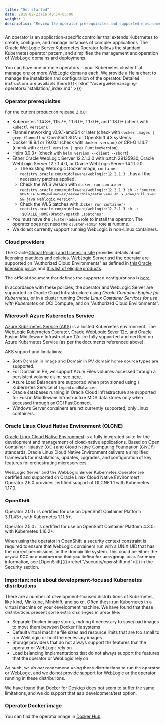```yaml
---
title: "Get started"
date: 2019-02-23T16:40:54-05:00
weight: 1
description: "Review the operator prerequisites and supported environments."
---
```


An operator is an application-specific controller that extends Kubernetes to create, configure, and manage instances
of complex applications. The Oracle WebLogic Server Kubernetes Operator follows the standard Kubernetes operator pattern, and
simplifies the management and operation of WebLogic domains and deployments.

You can have one or more operators in your Kubernetes cluster that manage one or more WebLogic domains each.
We provide a Helm chart to manage the installation and configuration of the operator.
Detailed instructions are available [here]({{< relref "/userguide/managing-operators/installation/_index.md" >}}).


### Operator prerequisites

For the current production release 2.6.0:

* Kubernetes 1.14.8+, 1.15.7+, 1.1.6.0+, 1.17.0+, and 1.18.0+ (check with `kubectl version`).
* Flannel networking v0.9.1-amd64 or later (check with `docker images | grep flannel`) *or* OpenShift SDN on OpenShift 4.3 systems.
* Docker 18.9.1 or 19.03.1 (check with `docker version`) *or* CRI-O 1.14.7 (check with `crictl version | grep RuntimeVersion`).
* Helm 3.0.3+ (check with `helm version --client --short`).
* Either Oracle WebLogic Server 12.2.1.3.0 with patch 29135930, Oracle WebLogic Server 12.2.1.4.0, or Oracle WebLogic Server 14.1.1.0.0.
   * The existing WebLogic Docker image, `container-registry.oracle.com/middleware/weblogic:12.2.1.3 `,
   has all the necessary patches applied.
   * Check the WLS version with `docker run container-registry.oracle.com/middleware/weblogic:12.2.1.3 sh -c` `'source $ORACLE_HOME/wlserver/server/bin/setWLSEnv.sh > /dev/null 2>&1 && java weblogic.version'`.
   * Check the WLS patches with `docker run container-registry.oracle.com/middleware/weblogic:12.2.1.3 sh -c` `'$ORACLE_HOME/OPatch/opatch lspatches'`.
* You must have the `cluster-admin` role to install the operator.  The operator does
  not need the `cluster-admin` role at runtime.
* We do not currently support running WebLogic in non-Linux containers.


### Cloud providers

The Oracle [Global Pricing and Licensing site](https://www.oracle.com/corporate/pricing/specialty-topics.html)
provides details about licensing practices and policies.
WebLogic Server and the operator are supported on "Authorized Cloud Environments" as defined in
[this Oracle licensing policy](https://www.oracle.com/assets/cloud-licensing-070579.pdf) and
[this list of eligible products](http://www.oracle.com/us/corporate/pricing/authorized-cloud-environments-3493562.pdf).

The official document that defines the supported configurations is [here](https://www.oracle.com/middleware/technologies/ias/oracleas-supported-virtualization.html).

In accordance with these policies, the operator and WebLogic Server are supported on Oracle Cloud
Infrastructure using *Oracle Container Engine for Kubernetes*, or in a cluster running *Oracle Linux
Container Services for use with Kubernetes* on OCI Compute, and on "Authorized Cloud Environments".

### Microsoft Azure Kubernetes Service

[Azure Kubernetes Service (AKS)](https://docs.microsoft.com/en-us/azure/aks/) is a hosted Kubernetes environment.  The WebLogic Kubernetes
Operator, Oracle WebLogic Sever 12c, and Oracle Fusion Middleware Infrastructure 12c are fully supported and certified on Azure Kubernetes Service (as per the documents
referenced above).

AKS support and limitations:

* Both Domain in Image and Domain in PV domain home source types are supported.  
* For Domain in PV, we support Azure Files volumes accessed through
  a persistent volume claim; see [here](https://docs.microsoft.com/en-us/azure/aks/azure-files-volume).
* Azure Load Balancers are supported when provisioned using a Kubernetes Service of `type=LoadBalancer`.
* Oracle databases running in Oracle Cloud Infrastructure are supported for Fusion Middleware
  Infrastructure MDS data stores only when accessed through an OCI FastConnect.
* Windows Server containers are not currently supported, only Linux containers.

### Oracle Linux Cloud Native Environment (OLCNE)

[Oracle Linux Cloud Native Environment](https://docs.oracle.com/en/operating-systems/olcne/) is a fully integrated suite for the development and management of cloud-native applications. Based on Open Container Initiative (OCI) and Cloud Native Computing Foundation (CNCF) standards, Oracle Linux Cloud Native Environment delivers a simplified framework for installations, updates, upgrades, and configuration of key features for orchestrating microservices.

WebLogic Server and the WebLogic Server Kubernetes Operator are certified and supported on Oracle Linux Cloud Native Environment. Operator 2.6.0 provides certified support of OLCNE 1.1 with Kubernetes 1.17.0.


### OpenShift

Operator 2.0.1+ is certified for use on OpenShift Container Platform 3.11.43+, with Kubernetes 1.11.5+.  

Operator 2.5.0+ is certified for use on OpenShift Container Platform 4.3.0+ with Kubernetes 1.16.2+.

When using the operator in OpenShift, a security context constraint is required to ensure that WebLogic containers run with a UNIX UID that has the correct permissions on the domain file system.
This could be either the `anyuid` SCC or a custom one that you define for user/group `1000`. For more information, see [OpenShift]({{<relref "/security/openshift.md">}}) in the Security section.

### Important note about development-focused Kubernetes distributions

There are a number of development-focused distributions of Kubernetes, like kind, Minikube, Minishift, and so on.
Often these run Kubernetes in a virtual machine on your development machine.  We have found that these distributions
present some extra challenges in areas like:

* Separate Docker image stores, making it necessary to save/load images to move them between Docker file systems
* Default virtual machine file sizes and resource limits that are too small to run WebLogic or hold the necessary images
* Storage providers that do not always support the features that the operator or WebLogic rely on
* Load balancing implementations that do not always support the features that the operator or WebLogic rely on

As such, we *do not* recommend using these distributions to run the operator or WebLogic, and we do not
provide support for WebLogic or the operator running in these distributions.

We have found that Docker for Desktop does not seem to suffer the same limitations, and we do support that as a
development/test option.

### Operator Docker image

You can find the operator image in
[Docker Hub](https://hub.docker.com/r/oracle/weblogic-kubernetes-operator/).
